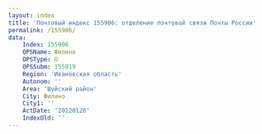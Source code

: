 ```yaml
---
layout: index
title: 'Почтовый индекс 155906: отделение почтовой связи Почты России'
permalink: /155906/
data:
    Index: 155906
    OPSName: Филино
    OPSType: О
    OPSSubm: 155919
    Region: 'Ивановская область'
    Autonom: ''
    Area: 'Шуйский район'
    City: Филино
    City1: ''
    ActDate: '20120126'
    IndexOld: ''
---
```

